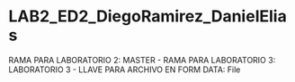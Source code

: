 # LAB2_ED2_DiegoRamirez_DanielElias
RAMA PARA LABORATORIO 2: MASTER - 
RAMA PARA LABORATORIO 3: LABORATORIO 3 - LLAVE PARA ARCHIVO EN FORM DATA: File
